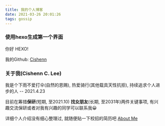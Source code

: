 ```yaml
---
title: 我的个人博客
date: 2021-03-26 20:01:26
tags: gossip
---
```

### 使用hexo生成第一个界面

你好 HEXO!

我的Github: [Cishenn](https://github.com/Cishenn)

### 关于我(Cishenn C. Lee)
我是个下雨不爱打伞(自然的恩赐), 热爱骑行(其他载具天性抗拒), 持续追求个人进步的人
-- 2021.4.23

目前在筹措**保研**(短期, 至2021.10) **找女朋友**(长期, 至2031年)两件关键事项, 有兴趣交流保研或者对我有兴趣的同学可以联系我😀

详细个人介绍没有细心整理过, 就随便贴一下校招的简历吧
<a href="/assets/合肥工业大学_李闯_前端工程师.pdf">About Me</a>

  